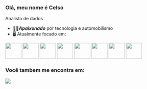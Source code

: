 ### Olá, meu nome é Celso
Analista de dados

- 🧗🏼***Apaixonado*** por tecnologia e automobilismo
- 🖥️ Atualmente focado em:
<div display="inline">
  <img width="50" height="50" src="https://cdn.jsdelivr.net/gh/devicons/devicon@latest/icons/python/python-original.svg" />
  <img width="50" height="50" src="https://cdn.jsdelivr.net/gh/devicons/devicon@latest/icons/r/r-original.svg" />          
  <img width="50" height="50" src="https://cdn.jsdelivr.net/gh/devicons/devicon@latest/icons/pandas/pandas-original.svg" />
  <img width="50" height="50" src="https://cdn.jsdelivr.net/gh/devicons/devicon@latest/icons/numpy/numpy-original-wordmark.svg" />
  <img width="50" height="50" src="https://cdn.jsdelivr.net/gh/devicons/devicon@latest/icons/linux/linux-original.svg" />
  <img width="50" height="50" src="https://cdn.jsdelivr.net/gh/devicons/devicon@latest/icons/postgresql/postgresql-original.svg" />
  <img width="50" height="50" src="https://cdn.jsdelivr.net/gh/devicons/devicon@latest/icons/mysql/mysql-original-wordmark.svg" />
  <img width="50" height="50" src="https://cdn.jsdelivr.net/gh/devicons/devicon@latest/icons/git/git-plain-wordmark.svg" />
  
          
                 
          
  
</div>

### Você tambem me encontra em:
<a href="https://www.linkedin.com/in/celso-gimenez/">
  <img src="https://img.shields.io/badge/LinkedIn-0077B5?style=for-the-badge&logo=linkedin&logoColor=white" />
</a>

